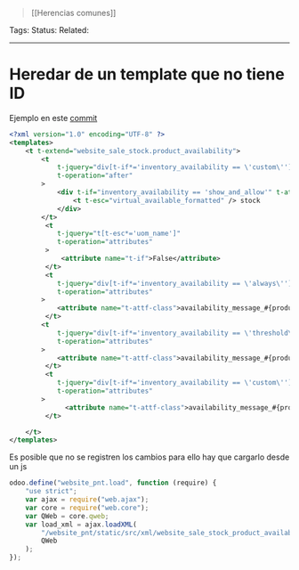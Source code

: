 > [[Herencias comunes]]

Tags: 
Status: 
Related: 

___

# Heredar de un template que no tiene ID

Ejemplo en este [commit](https://github.com/puntsistemes/mantra-iluminacion_odoo/commit/33c6f84708553156611eee491beaf6a861e1c815#diff-0254b9e3240f8940d68b46b20ef826f166809c2f0ae010c7652479e4d829a989)

```xml
<?xml version="1.0" encoding="UTF-8" ?>
<templates>
    <t t-extend="website_sale_stock.product_availability">
        <t
            t-jquery="div[t-if*='inventory_availability == \'custom\'']"
            t-operation="after"
        >
            <div t-if="inventory_availability == 'show_and_allow'" t-attf-class="availability_message_#{product_template} text-success" t-attf-style="font-size:0.8rem !important">
                <t t-esc="virtual_available_formatted" /> stock
            </div>
        </t>
         <t
            t-jquery="t[t-esc*='uom_name']"
            t-operation="attributes"
         >
             <attribute name="t-if">False</attribute>
         </t>
         <t
            t-jquery="div[t-if*='inventory_availability == \'always\'']"
            t-operation="attributes"
        >
            <attribute name="t-attf-class">availability_message_#{product_template} text-success</attribute>
         </t>
        <t
            t-jquery="div[t-if*='inventory_availability == \'threshold\'']"
            t-operation="attributes"
        >
            <attribute name="t-attf-class">availability_message_#{product_template} text-success</attribute>
         </t>
         <t
            t-jquery="div[t-if*='inventory_availability == \'custom\'']"
            t-operation="attributes"
        >
              <attribute name="t-attf-class">availability_message_#{product_template} text-success</attribute>
         </t>

    </t>
</templates>
```

Es posible que no se registren los cambios para ello hay que cargarlo desde un js

```Javascript
odoo.define("website_pnt.load", function (require) {
    "use strict";
    var ajax = require("web.ajax");
    var core = require("web.core");
    var QWeb = core.qweb;
    var load_xml = ajax.loadXML(
        "/website_pnt/static/src/xml/website_sale_stock_product_availability_pnt.xml",
        QWeb
    );
});
```